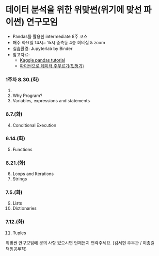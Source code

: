 # 데이터 분석을 위한 위맞썬(위기에 맞선 파이썬) 연구모임

- Pandas를 활용한 intermediate 8주 코스
- 매주 화요일 14시~ 15시 중측동 4층 회의실 & zoom
- 실습환경: Jupyterlab by Binder
- 참고자료: 
  - [Kaggle pandas tutorial](https://www.kaggle.com/learn/pandas)
  - [파이썬으로 데이터 주무르기(민형기)](https://github.com/PinkWink/DataScience)
 
### 1주차 8.30.(화)
1. 
2. Why Program?
3. Variables, expressions and statements

### 6.7.(화)
4. Conditional Execution

### 6.14.(화)
5. Functions

### 6.21.(화)
6. Loops and Iterations
7. Strings

### 7.5.(화)
9. Lists
10. Dictionaries

### 7.12.(화)
11. Tuples


위맞썬 연구모임에 문의 사항 있으시면 언제든지 연락주세요.
(김서현 주무관 / 이종걸 책임공무직)

